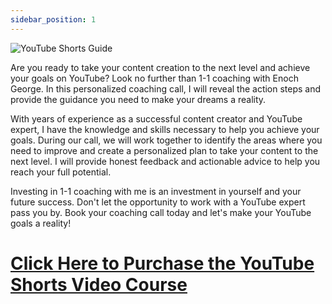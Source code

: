 ```yaml
---
sidebar_position: 1
---
```

![YouTube Shorts Guide](https://trafficbingoassets.s3.us-east-2.amazonaws.com/youtubeshortsbook.png)

Are you ready to take your content creation to the next level and achieve your goals on YouTube? Look no further than 1-1 coaching with Enoch George. In this personalized coaching call, I will reveal the action steps and provide the guidance you need to make your dreams a reality.

With years of experience as a successful content creator and YouTube expert, I have the knowledge and skills necessary to help you achieve your goals. During our call, we will work together to identify the areas where you need to improve and create a personalized plan to take your content to the next level. I will provide honest feedback and actionable advice to help you reach your full potential.

Investing in 1-1 coaching with me is an investment in yourself and your future success. Don't let the opportunity to work with a YouTube expert pass you by. Book your coaching call today and let's make your YouTube goals a reality!

# [Click Here to Purchase the YouTube Shorts Video Course](https://buildbusiness.online/courses/youtube-secrets/)  

